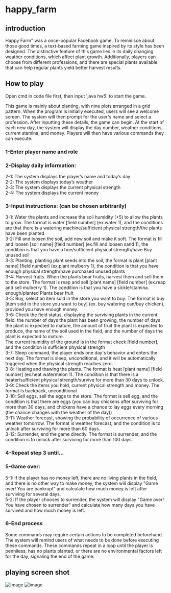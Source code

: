 # happy_farm

## introduction
Happy Farm" was a once-popular Facebook game. To reminisce about those good times, a text-based farming game inspired by its style has been designed. The distinctive feature of this game lies in its daily changing weather conditions, which affect plant growth. Additionally, players can choose from different professions, and there are special plants available that can help regular plants yield better harvest results.
## How to play
Open cmd in code file first, then input 'java hw5' to start the game.

This game is mainly about planting, with nine plots arranged in a grid pattern. When the program is initially executed, users will see a welcome screen. The system will then prompt for the user's name and select a profession. After inputting these details, the game can begin. At the start of each new day, the system will display the day number, weather conditions, current stamina, and money. Players will then have various commands they can execute:

### 1-Enter player name and role
### 2-Display daily information:
  2-1: The system displays the player’s name and today’s day  
  2-2: The system displays today’s weather  
  2-3: The system displays the current physical strength  
  2-4: The system displays the current money  
### 3-Input instructions: (can be chosen arbitrarily)
  3-1: Water the plants and increase the soil humidity (+5) to allow the plants to grow. The format is water [field number] (ex.water 1), and the conditions are that there is a watering machine/sufficient physical strength/the plants have been planted  
  3-2: Fill and loosen the soil, add new soil and make it soft. The format is fill and loosen [soil name] [field number] (ex.fill and loosen sand 1), the condition is that you have a hoe/sufficient physical strength/have Buy unused soil  
  3-3: Planting, planting plant seeds into the soil, the format is plant [plant name] [field number] (ex.plant mulberry 1), the condition is that you have enough physical strength/have purchased unused plants  
  3-4: Harvest fruits. When the plants bear fruits, harvest them and sell them to the store. The format is reap and sell [plant name] [field number] (ex.reap and sell mulberry 1). The condition is that you have a sickle/stamina. enough/planted Plants bear fruit  
  3-5: Buy, select an item sold in the store you want to buy. The format is buy [item sold in the store you want to buy] (ex. buy watering can/buy chicken), provided you have enough money.  
  3-6: Check the field status, displaying the surviving plants in the current field, the number of days the plant has been growing, the number of days the plant is expected to mature, the amount of fruit the plant is expected to produce, the name of the soil used in the field, and the number of days the plant is expected to mature.  
The current humidity of the ground is in the format check [field number], and the condition is sufficient physical strength  
  3-7: Sleep command, the player ends one day's behavior and enters the next day. The format is sleep, unconditional, and it will be automatically triggered when the physical strength reaches zero.  
  3-8: Heating and thawing the plants. The format is heat [plant name] [field number] (ex.heat watermelon 1). The condition is that there is a heater/sufficient physical strength/survive for more than 30 days to unlock.  
  3-9: Check the items you hold, current physical strength and money. The format is backpack, unconditional  
  3-10: Sell eggs, sell the eggs to the store. The format is sell egg, and the condition is that there are eggs (you can buy chickens after surviving for more than 30 days, and chickens have a chance to lay eggs every morning (the chance changes with the weather of the day))  
  3-11: Weather forecast, showing the probability of occurrence of various weather tomorrow. The format is weather forecast, and the condition is to unlock after surviving for more than 60 days.  
  3-12: Surrender, end the game directly. The format is surrender, and the condition is to unlock after surviving for more than 100 days.  
### 4-Repeat step 3 until...
### 5-Game over:
  5-1: If the player has no money left, there are no living plants in the field, and there is no other way to make money, the system will display "Game over! You are bankrupt" and calculate how much money is left after surviving for several days.  
  5-2: If the player chooses to surrender, the system will display "Game over! You have chosen to surrender" and calculate how many days you have survived and how much money is left.  
### 6-End process
Some commands may require certain actions to be completed beforehand. The system will remind users of what needs to be done before executing these commands. These commands repeat in a loop until the player is penniless, has no plants planted, or there are no environmental factors left for the day, signaling the end of the game.  
## playing screen shot
![image](https://github.com/MikazukiHikari/happy_farm/assets/100305577/db7fbc20-0690-4058-8ff1-242d8ec70a3d)
![image](https://github.com/MikazukiHikari/happy_farm/assets/100305577/bbcb5142-b507-42cb-ba6b-89f3e46d0486)

